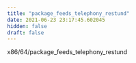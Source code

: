 ```yaml
---
title: "package_feeds_telephony_restund"
date: 2021-06-23 23:17:45.602045
hidden: false
draft: false
---
```


x86/64/package_feeds_telephony_restund

